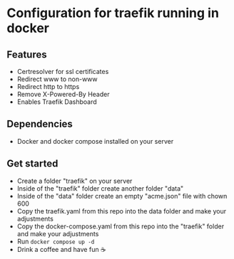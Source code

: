 # Configuration for traefik running in docker
## Features
- Certresolver for ssl certificates
- Redirect www to non-www
- Redirect http to https
- Remove X-Powered-By Header
- Enables Traefik Dashboard
## Dependencies
- Docker and docker compose installed on your server
## Get started
- Create a folder "traefik" on your server
- Inside of the "traefik" folder create another folder "data"
- Inside of the "data" folder create an empty "acme.json" file with chown 600
- Copy the traefik.yaml from this repo into the data folder and make your adjustments
- Copy the docker-compose.yaml from this repo into the "traefik" folder and make your adjustments
- Run ```docker compose up -d```
- Drink a coffee and have fun ☕
